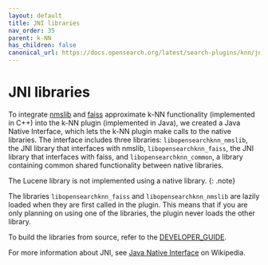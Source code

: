 ```yaml
---
layout: default
title: JNI libraries
nav_order: 35
parent: k-NN
has_children: false
canonical_url: https://docs.opensearch.org/latest/search-plugins/knn/jni-libraries/
---
```


# JNI libraries

To integrate [nmslib](https://github.com/nmslib/nmslib/) and [faiss](https://github.com/facebookresearch/faiss/) approximate k-NN functionality (implemented in C++) into the k-NN plugin (implemented in Java), we created a Java Native Interface, which lets the k-NN plugin make calls to the native libraries. The interface includes three libraries: `libopensearchknn_nmslib`, the JNI library that interfaces with nmslib, `libopensearchknn_faiss`, the JNI library that interfaces with faiss, and `libopensearchknn_common`, a library containing common shared functionality between native libraries.

The Lucene library is not implemented using a native library.
{: .note}

The libraries `libopensearchknn_faiss` and `libopensearchknn_nmslib` are lazily loaded when they are first called in the plugin. This means that if you are only planning on using one of the libraries, the plugin never loads the other library.

To build the libraries from source, refer to the [DEVELOPER_GUIDE](https://github.com/opensearch-project/k-NN/blob/main/DEVELOPER_GUIDE.md).

For more information about JNI, see [Java Native Interface](https://en.wikipedia.org/wiki/Java_Native_Interface) on Wikipedia.
